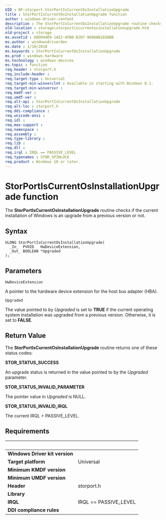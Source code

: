 ```yaml
---
UID : NF:storport.StorPortIsCurrentOsInstallationUpgrade
title : StorPortIsCurrentOsInstallationUpgrade function
author : windows-driver-content
description : The StorPortIsCurrentOsInstallationUpgrade routine checks if the current installation of Windows is an upgrade from a previous version or not.
old-location : storage\storportiscurrentosinstallationupgrade.htm
old-project : storage
ms.assetid : 68D944D9-1A52-4FB0-B2D7-9680AB1EDABB
ms.author : windowsdriverdev
ms.date : 1/10/2018
ms.keywords : StorPortIsCurrentOsInstallationUpgrade
ms.prod : windows-hardware
ms.technology : windows-devices
ms.topic : function
req.header : storport.h
req.include-header : 
req.target-type : Universal
req.target-min-winverclnt : Available in starting with Windows 8.1.
req.target-min-winversvr : 
req.kmdf-ver : 
req.umdf-ver : 
req.alt-api : StorPortIsCurrentOsInstallationUpgrade
req.alt-loc : storport.h
req.ddi-compliance : 
req.unicode-ansi : 
req.idl : 
req.max-support : 
req.namespace : 
req.assembly : 
req.type-library : 
req.lib : 
req.dll : 
req.irql : IRQL == PASSIVE_LEVEL
req.typenames : STOR_SPINLOCK
req.product : Windows 10 or later.
---
```



# StorPortIsCurrentOsInstallationUpgrade function
The <b>StorPortIsCurrentOsInstallationUpgrade</b>  routine checks if the current installation of Windows is an upgrade from a previous version or not.

## Syntax

````
ULONG StorPortIsCurrentOsInstallationUpgrade(
  _In_  PVOID   HwDeviceExtension,
  _Out_ BOOLEAN *Upgraded
);
````

## Parameters

`HwDeviceExtension`

A pointer to the hardware device extension for the host bus adapter (HBA).

`Upgraded`

The value pointed to by <i>Upgraded</i> is set to <b>TRUE</b> if the current operating system installation was upgraded from a previous version. Otherwise, it is set to <b>FALSE</b>.


## Return Value

The <b>StorPortIsCurrentOsInstallationUpgrade</b> routine returns one of these status codes:
<dl>
<dt><b>STOR_STATUS_SUCCESS</b></dt>
</dl>An upgrade status is returned in the value pointed to by the  <i>Upgraded</i> parameter.
<dl>
<dt><b>STOR_STATUS_INVALID_PARAMETER</b></dt>
</dl>The pointer value  in <i>Upgraded</i> is NULL.
<dl>
<dt><b>STOR_STATUS_INVALID_IRQL</b></dt>
</dl>The current IRQL &gt; PASSIVE_LEVEL.


## Requirements
| &nbsp; | &nbsp; |
| ---- |:---- |
| **Windows Driver kit version** |  |
| **Target platform** | Universal |
| **Minimum KMDF version** |  |
| **Minimum UMDF version** |  |
| **Header** | storport.h |
| **Library** |  |
| **IRQL** | IRQL == PASSIVE_LEVEL |
| **DDI compliance rules** |  |